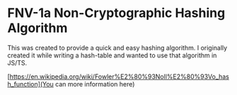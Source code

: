 # FNV-1a Non-Cryptographic Hashing Algorithm

This was created to provide a quick and easy hashing algorithm. I originally created it while writing a hash-table and wanted to use that algorithm in JS/TS.

[https://en.wikipedia.org/wiki/Fowler%E2%80%93Noll%E2%80%93Vo_hash_function](You can more information here)